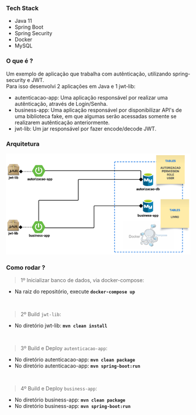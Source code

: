 ### Tech Stack
- Java 11
- Spring Boot
- Spring Security
- Docker
- MySQL

### O que é ?
Um exemplo de aplicação que trabalha com autênticação, utilizando spring-security e JWT. \
Para isso desenvolvi 2 aplicações em Java e 1 jwt-lib: 
- autenticacao-app: Uma aplicação responsável por realizar uma autênticação, através de Login/Senha.
- business-app: Uma aplicação responsável por disponibilizar API's de uma biblioteca fake, em que algumas serão acessadas somente se realizarem autênticação anteriormente.
- jwt-lib: Um jar responsável por fazer encode/decode JWT.

### Arquitetura
![](https://github.com/lucianoortizsilva/login-spring-security/blob/a57245e91d7c04f0e7f0fe0e7726f604f7c050e0/arquitetura.png?raw=true)

### Como rodar ?
> 1º Inicializar banco de dados, via docker-compose:
- Na raiz do repositório, execute **`docker-compose up`**

<br/>

> 2º Build `jwt-lib`:
- No diretório jwt-lib: **`mvn clean install`**

<br/>

> 3º Build e Deploy `autenticacao-app`:
- No diretório autenticacao-app: **`mvn clean package`**
- No diretório autenticacao-app: **`mvn spring-boot:run`**

<br/>

> 4º Build e Deploy `business-app`:
- No diretório business-app: **`mvn clean package`**
- No diretório business-app: **`mvn spring-boot:run`**

